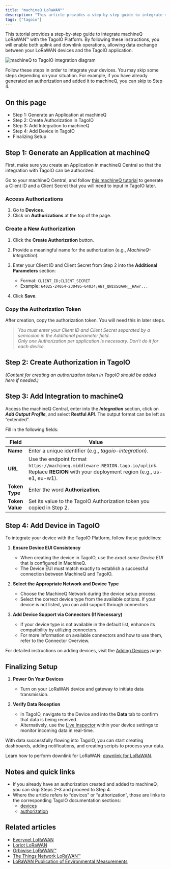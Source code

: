 ```yaml
---
title: "machineQ LoRaWAN™"
description: "This article provides a step-by-step guide to integrate machineQ LoRaWAN™ with the TagoIO platform, enabling uplink and downlink operations between your LoRaWAN devices and the TagoIO application."
tags: ["tagoio"]
---
```

This tutorial provides a step-by-step guide to integrate machineQ LoRaWAN™ with the TagoIO Platform. By following these instructions, you will enable both uplink and downlink operations, allowing data exchange between your LoRaWAN devices and the TagoIO application.

![machineQ to TagoIO integration diagram](/docs_imagem/tagoio/machineq-lorawan-2.png)

Follow these steps in order to integrate your devices. You may skip some steps depending on your situation. For example, if you have already generated an authorization and added it to machineQ, you can skip to Step 4.

## On this page
- Step 1: Generate an Application at machineQ
- Step 2: Create Authorization in TagoIO
- Step 3: Add Integration to machineQ
- Step 4: Add Device in TagoIO
- Finalizing Setup

## Step 1: Generate an Application at machineQ

First, make sure you create an Application in machineQ Central so that the integration with TagoIO can be authorized.

Go to your machineQ Central, and follow [this machineQ tutorial](https://www.machineq.com/documentation) to generate a Client ID and a Client Secret that you will need to input in TagoIO later.

### Access Authorizations

1. Go to **Devices**.
2. Click on **Authorizations** at the top of the page.

### Create a New Authorization

1. Click the **Create Authorization** button.
2. Provide a meaningful name for the authorization (e.g., *MachineQ-Integration*).
3. Enter your Client ID and Client Secret from Step 2 into the **Additional Parameters** section:
   - Format: `CLIENT_ID;CLIENT_SECRET`
   - Example: `64025-24054-230495-64034;ABT_QWzsSQAAH__HAwr...`

4. Click **Save**.

### Copy the Authorization Token

After creation, copy the authorization token. You will need this in later steps.

> *You must enter your Client ID and Client Secret separated by a semicolon in the Additional parameter field.*  
> *Only one Authorization per application is necessary. Don't do it for each device.*

## Step 2: Create Authorization in TagoIO

*(Content for creating an authorization token in TagoIO should be added here if needed.)*

## Step 3: Add Integration to machineQ

Access the machineQ Central, enter into the **_Integration_** section, click on **_Add Output Profile_**, and select **Restful API**. The output format can be left as “extended”.

Fill in the following fields:

| Field | Value |
|-------|-------|
| **Name** | Enter a unique identifier (e.g., *tagoio-integration*). |
| **URL** | Use the endpoint format `https://machineq.middleware.REGION.tago.io/uplink`. Replace **REGION** with your deployment region (e.g., us-e1, eu-w1). |
| **Token Type** | Enter the word **Authorization**. |
| **Token Value** | Set its value to the TagoIO Authorization token you copied in Step 2. |

## Step 4: Add Device in TagoIO

To integrate your device with the TagoIO Platform, follow these guidelines:

1. **Ensure Device EUI Consistency**
   - When creating the device in TagoIO, use the *exact same Device EUI* that is configured in MachineQ.
   - The Device EUI must match exactly to establish a successful connection between MachineQ and TagoIO.

2. **Select the Appropriate Network and Device Type**
   - Choose the MachineQ Network during the device setup process.
   - Select the correct device type from the available options. If your device is not listed, you can add support through connectors.

3. **Add Device Support via Connectors (If Necessary)**
   - If your device type is not available in the default list, enhance its compatibility by utilizing connectors.
   - For more information on available connectors and how to use them, refer to the Connector Overview.

For detailed instructions on adding devices, visit the [Adding Devices](../devices/devices#Adding_devices) page.

## Finalizing Setup

1. **Power On Your Devices**
   - Turn on your LoRaWAN device and gateway to initiate data transmission.

2. **Verify Data Reception**
   - In TagoIO, navigate to the Device and into the **Data** tab to confirm that data is being received.
   - Alternatively, use the [Live Inspector](/tagoio/live-inspector) within your device settings to monitor incoming data in real-time.

With data successfully flowing into TagoIO, you can start creating dashboards, adding notifications, and creating scripts to process your data.

Learn how to perform downlink for LoRaWAN: [downlink for LoRaWAN](/tagoio/downlink-for-lorawan).

## Notes and quick links
- If you already have an authorization created and added to machineQ, you can skip Steps 2–3 and proceed to Step 4.
- Where the article refers to “devices” or “authorization”, those are links to the corresponding TagoIO documentation sections:
  - [devices](../devices/devices)
  - [authorization](../security/authorization)

## Related articles
- [Everynet LoRaWAN](../tutorials/everynet-lorawan)
- [Loriot LoRaWAN](../tutorials/loriot-lorawan)
- [Orbiwise LoRaWAN™](../tutorials/orbiwise-lorawan)
- [The Things Network LoRaWAN™](../tutorials/the-things-network-lorawan)
- [LoRaWAN Publication of Environmental Measurements](../tutorials/lorawan-publication-environmental-measurements)